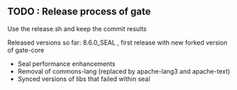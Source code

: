 ## TODO : Release process of gate

Use the release.sh and keep the commit results 

Released versions so far:
8.6.0_SEAL , first release with new forked version of gate-core
- Seal performance enhancements
- Removal of commons-lang (replaced by apache-lang3 and apache-text)
- Synced versions of libs that failed within seal